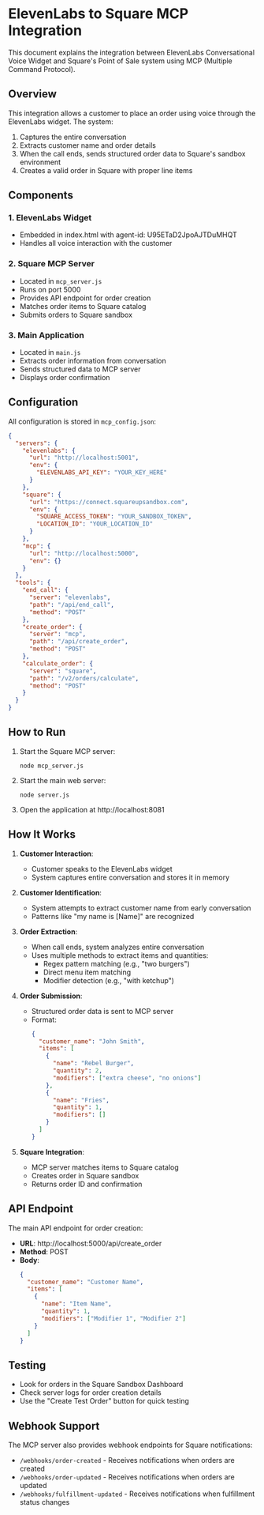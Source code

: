 # ElevenLabs to Square MCP Integration

This document explains the integration between ElevenLabs Conversational Voice Widget and Square's Point of Sale system using MCP (Multiple Command Protocol).

## Overview

This integration allows a customer to place an order using voice through the ElevenLabs widget. The system:

1. Captures the entire conversation
2. Extracts customer name and order details
3. When the call ends, sends structured order data to Square's sandbox environment
4. Creates a valid order in Square with proper line items

## Components

### 1. ElevenLabs Widget
- Embedded in index.html with agent-id: U95ETaD2JpoAJTDuMHQT
- Handles all voice interaction with the customer

### 2. Square MCP Server
- Located in `mcp_server.js`
- Runs on port 5000
- Provides API endpoint for order creation
- Matches order items to Square catalog
- Submits orders to Square sandbox

### 3. Main Application
- Located in `main.js`
- Extracts order information from conversation
- Sends structured data to MCP server
- Displays order confirmation

## Configuration

All configuration is stored in `mcp_config.json`:

```json
{
  "servers": {
    "elevenlabs": {
      "url": "http://localhost:5001",
      "env": {
        "ELEVENLABS_API_KEY": "YOUR_KEY_HERE"
      }
    },
    "square": {
      "url": "https://connect.squareupsandbox.com",
      "env": {
        "SQUARE_ACCESS_TOKEN": "YOUR_SANDBOX_TOKEN",
        "LOCATION_ID": "YOUR_LOCATION_ID"
      }
    },
    "mcp": {
      "url": "http://localhost:5000",
      "env": {}
    }
  },
  "tools": {
    "end_call": {
      "server": "elevenlabs",
      "path": "/api/end_call",
      "method": "POST"
    },
    "create_order": {
      "server": "mcp",
      "path": "/api/create_order",
      "method": "POST"
    },
    "calculate_order": {
      "server": "square",
      "path": "/v2/orders/calculate",
      "method": "POST"
    }
  }
}
```

## How to Run

1. Start the Square MCP server:
   ```
   node mcp_server.js
   ```

2. Start the main web server:
   ```
   node server.js
   ```

3. Open the application at http://localhost:8081

## How It Works

1. **Customer Interaction**:
   - Customer speaks to the ElevenLabs widget
   - System captures entire conversation and stores it in memory

2. **Customer Identification**:
   - System attempts to extract customer name from early conversation
   - Patterns like "my name is [Name]" are recognized

3. **Order Extraction**:
   - When call ends, system analyzes entire conversation
   - Uses multiple methods to extract items and quantities:
     - Regex pattern matching (e.g., "two burgers")
     - Direct menu item matching
     - Modifier detection (e.g., "with ketchup")

4. **Order Submission**:
   - Structured order data is sent to MCP server
   - Format:
     ```json
     {
       "customer_name": "John Smith",
       "items": [
         {
           "name": "Rebel Burger",
           "quantity": 2,
           "modifiers": ["extra cheese", "no onions"]
         },
         {
           "name": "Fries",
           "quantity": 1,
           "modifiers": []
         }
       ]
     }
     ```

5. **Square Integration**:
   - MCP server matches items to Square catalog
   - Creates order in Square sandbox
   - Returns order ID and confirmation

## API Endpoint

The main API endpoint for order creation:

- **URL**: http://localhost:5000/api/create_order
- **Method**: POST
- **Body**:
  ```json
  {
    "customer_name": "Customer Name",
    "items": [
      {
        "name": "Item Name",
        "quantity": 1,
        "modifiers": ["Modifier 1", "Modifier 2"]
      }
    ]
  }
  ```

## Testing

- Look for orders in the Square Sandbox Dashboard
- Check server logs for order creation details
- Use the "Create Test Order" button for quick testing

## Webhook Support

The MCP server also provides webhook endpoints for Square notifications:

- `/webhooks/order-created` - Receives notifications when orders are created
- `/webhooks/order-updated` - Receives notifications when orders are updated
- `/webhooks/fulfillment-updated` - Receives notifications when fulfillment status changes
